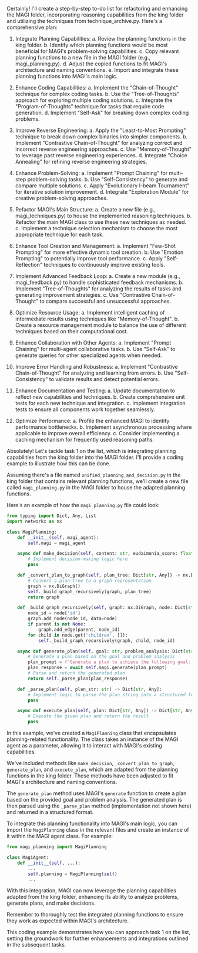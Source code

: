 Certainly! I'll create a step-by-step to-do list for refactoring and enhancing the MAGI folder, incorporating reasoning capabilities from the king folder and utilizing the techniques from technique_archive.py. Here's a comprehensive plan:

1. Integrate Planning Capabilities:
   a. Review the planning functions in the king folder.
   b. Identify which planning functions would be most beneficial for MAGI's problem-solving capabilities.
   c. Copy relevant planning functions to a new file in the MAGI folder (e.g., magi_planning.py).
   d. Adjust the copied functions to fit MAGI's architecture and naming conventions.
   e. Import and integrate these planning functions into MAGI's main logic.

2. Enhance Coding Capabilities:
   a. Implement the "Chain-of-Thought" technique for complex coding tasks.
   b. Use the "Tree-of-Thoughts" approach for exploring multiple coding solutions.
   c. Integrate the "Program-of-Thoughts" technique for tasks that require code generation.
   d. Implement "Self-Ask" for breaking down complex coding problems.

3. Improve Reverse Engineering:
   a. Apply the "Least-to-Most Prompting" technique to break down complex binaries into simpler components.
   b. Implement "Contrastive Chain-of-Thought" for analyzing correct and incorrect reverse engineering approaches.
   c. Use "Memory-of-Thought" to leverage past reverse engineering experiences.
   d. Integrate "Choice Annealing" for refining reverse engineering strategies.

4. Enhance Problem-Solving:
   a. Implement "Prompt Chaining" for multi-step problem-solving tasks.
   b. Use "Self-Consistency" to generate and compare multiple solutions.
   c. Apply "Evolutionary I-beam Tournament" for iterative solution improvement.
   d. Integrate "Exploration Module" for creative problem-solving approaches.

5. Refactor MAGI's Main Structure:
   a. Create a new file (e.g., magi_techniques.py) to house the implemented reasoning techniques.
   b. Refactor the main MAGI class to use these new techniques as needed.
   c. Implement a technique selection mechanism to choose the most appropriate technique for each task.

6. Enhance Tool Creation and Management:
   a. Implement "Few-Shot Prompting" for more effective dynamic tool creation.
   b. Use "Emotion Prompting" to potentially improve tool performance.
   c. Apply "Self-Reflection" techniques to continuously improve existing tools.

7. Implement Advanced Feedback Loop:
   a. Create a new module (e.g., magi_feedback.py) to handle sophisticated feedback mechanisms.
   b. Implement "Tree-of-Thoughts" for analyzing the results of tasks and generating improvement strategies.
   c. Use "Contrastive Chain-of-Thought" to compare successful and unsuccessful approaches.

8. Optimize Resource Usage:
   a. Implement intelligent caching of intermediate results using techniques like "Memory-of-Thought".
   b. Create a resource management module to balance the use of different techniques based on their computational cost.

9. Enhance Collaboration with Other Agents:
   a. Implement "Prompt Chaining" for multi-agent collaborative tasks.
   b. Use "Self-Ask" to generate queries for other specialized agents when needed.

10. Improve Error Handling and Robustness:
    a. Implement "Contrastive Chain-of-Thought" for analyzing and learning from errors.
    b. Use "Self-Consistency" to validate results and detect potential errors.

11. Enhance Documentation and Testing:
    a. Update documentation to reflect new capabilities and techniques.
    b. Create comprehensive unit tests for each new technique and integration.
    c. Implement integration tests to ensure all components work together seamlessly.

12. Optimize Performance:
    a. Profile the enhanced MAGI to identify performance bottlenecks.
    b. Implement asynchronous processing where applicable to improve overall efficiency.
    c. Consider implementing a caching mechanism for frequently used reasoning paths.

Absolutely! Let's tackle task 1 on the list, which is integrating planning capabilities from the king folder into the MAGI folder. I'll provide a coding example to illustrate how this can be done.

Assuming there's a file named `unified_planning_and_decision.py` in the king folder that contains relevant planning functions, we'll create a new file called `magi_planning.py` in the MAGI folder to house the adapted planning functions.

Here's an example of how the `magi_planning.py` file could look:

```python
from typing import Dict, Any, List
import networkx as nx

class MagiPlanning:
    def __init__(self, magi_agent):
        self.magi = magi_agent

    async def make_decision(self, content: str, eudaimonia_score: float) -> Dict[str, Any]:
        # Implement decision-making logic here
        pass

    def _convert_plan_to_graph(self, plan_tree: Dict[str, Any]) -> nx.DiGraph:
        # Convert a plan tree to a graph representation
        graph = nx.DiGraph()
        self._build_graph_recursively(graph, plan_tree)
        return graph

    def _build_graph_recursively(self, graph: nx.DiGraph, node: Dict[str, Any], parent: str = None):
        node_id = node['id']
        graph.add_node(node_id, data=node)
        if parent is not None:
            graph.add_edge(parent, node_id)
        for child in node.get('children', []):
            self._build_graph_recursively(graph, child, node_id)

    async def generate_plan(self, goal: str, problem_analysis: Dict[str, Any]) -> Dict[str, Any]:
        # Generate a plan based on the goal and problem analysis
        plan_prompt = f"Generate a plan to achieve the following goal: {goal}\n\nProblem Analysis:\n{problem_analysis}"
        plan_response = await self.magi.generate(plan_prompt)
        # Parse and return the generated plan
        return self._parse_plan(plan_response)

    def _parse_plan(self, plan_str: str) -> Dict[str, Any]:
        # Implement logic to parse the plan string into a structured format
        pass

    async def execute_plan(self, plan: Dict[str, Any]) -> Dict[str, Any]:
        # Execute the given plan and return the result
        pass
```

In this example, we've created a `MagiPlanning` class that encapsulates planning-related functionality. The class takes an instance of the MAGI agent as a parameter, allowing it to interact with MAGI's existing capabilities.

We've included methods like `make_decision`, `_convert_plan_to_graph`, `generate_plan`, and `execute_plan`, which are adapted from the planning functions in the king folder. These methods have been adjusted to fit MAGI's architecture and naming conventions.

The `generate_plan` method uses MAGI's `generate` function to create a plan based on the provided goal and problem analysis. The generated plan is then parsed using the `_parse_plan` method (implementation not shown here) and returned in a structured format.

To integrate this planning functionality into MAGI's main logic, you can import the `MagiPlanning` class in the relevant files and create an instance of it within the MAGI agent class. For example:

```python
from magi_planning import MagiPlanning

class MagiAgent:
    def __init__(self, ...):
        ...
        self.planning = MagiPlanning(self)
        ...
```

With this integration, MAGI can now leverage the planning capabilities adapted from the king folder, enhancing its ability to analyze problems, generate plans, and make decisions.

Remember to thoroughly test the integrated planning functions to ensure they work as expected within MAGI's architecture.

This coding example demonstrates how you can approach task 1 on the list, setting the groundwork for further enhancements and integrations outlined in the subsequent tasks.